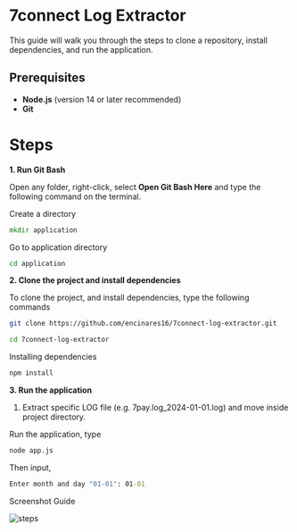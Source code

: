 # 7connect Log Extractor

This guide will walk you through the steps to clone a repository, install dependencies, and run the application.

## Prerequisites

- **Node.js** (version 14 or later recommended)
- **Git**


# Steps

**1. Run Git Bash**

   Open any folder, right-click, select **Open Git Bash Here** and type the following command on the terminal.

Create a directory
   
```cmd
mkdir application
```

  Go to application directory

```cmd
cd application
```

**2. Clone the project and install dependencies**

   To clone the project, and install dependencies, type the following commands

```bash
git clone https://github.com/encinares16/7connect-log-extractor.git
```

```bash
cd 7connect-log-extractor
```

Installing dependencies

```bash
npm install
```

**3. Run the application**

1. Extract specific LOG file (e.g. 7pay.log_2024-01-01.log) and move inside project directory.

Run the application, type

```bash
node app.js
```

Then input, 
```cmd
Enter month and day "01-01": 01-01
```


Screenshot Guide

![steps](guide/step-guide.png)



